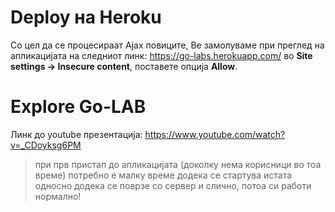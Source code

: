 # Deploy на Heroku
Со цел да се процесираат Ajax повиците, Ве замолуваме при преглед на апликацијата на следниот линк: https://go-labs.herokuapp.com/ во <b>Site settings -> Insecure content</b>, поставете опција <b>Allow</b>.

# Explore Go-LAB
Линк до youtube презентација: https://www.youtube.com/watch?v=_CDoyksg6PM


>при прв пристап до апликацијата (доколку нема корисници во тоа време) потребно е малку време додека се стартува истата односно додека се поврзе со сервер и слично, потоа си работи нормално!

